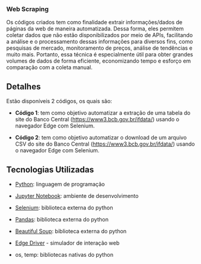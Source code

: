 
### Web Scraping

Os códigos criados tem como finalidade extrair informações/dados de páginas da web de maneira automatizada. Dessa forma, eles permitem coletar dados que não estão disponibilizados por meio de APIs, facilitando a análise e o processamento dessas informações para diversos fins, como pesquisas de mercado, monitoramento de preços, análise de tendências e muito mais. Portanto, essa técnica é especialmente útil para obter grandes volumes de dados de forma eficiente, economizando tempo e esforço em comparação com a coleta manual.

## Detalhes
Estão disponíveis 2 códigos, os quais são:
 - **Código 1**: tem como objetivo automatizar a extração de uma tabela do site do Banco Central (https://www3.bcb.gov.br/ifdata/) usando o navegador Edge com Selenium.

 - **Código 2**: tem como objetivo automatizar o download de um arquivo CSV do site do Banco Central (https://www3.bcb.gov.br/ifdata/) usando o navegador Edge com Selenium.


## Tecnologias Utilizadas

 - [Python](https://www.python.org/downloads/release/python-3133/): linguagem de programação

 - [Jupyter Notebook](https://https://jupyter.org/): ambiente de desenvolvimento

 - [Selenium](https://pypi.org/project/selenium/): biblioteca externa do python

 - [Pandas](https://pypi.org/project/pandas/): biblioteca externa do python

 - [Beautiful Soup](https://pypi.org/project/beautifulsoup4/): biblioteca externa do python

 - [Edge Driver](https://developer.microsoft.com/pt-br/microsoft-edge/tools/webdriver?form=MA13LH#downloads) - simulador de interação web

 - os, temp: bibliotecas nativas do python
